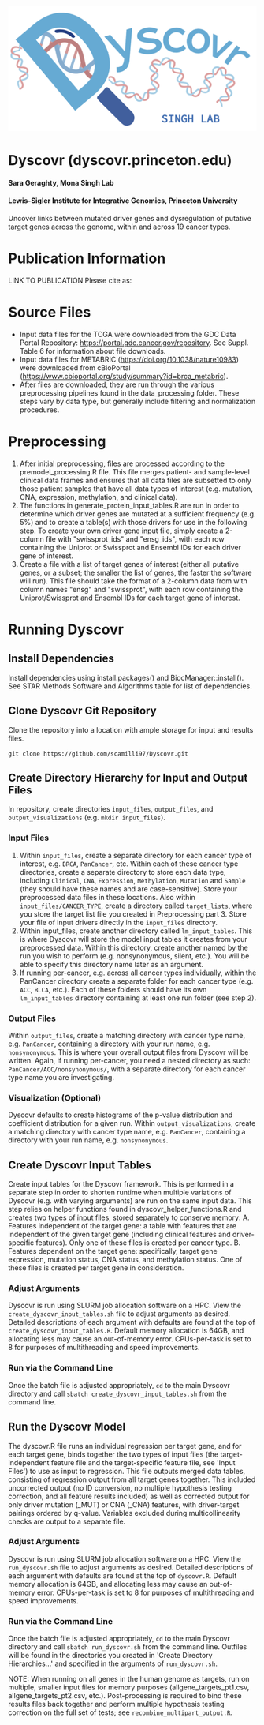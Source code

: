 ![alt text](https://github.com/Singh-Lab/Dyscovr/blob/main/Dyscovr_Logo.png "Logo")
# Dyscovr (dyscovr.princeton.edu)
#### Sara Geraghty, Mona Singh Lab
#### Lewis-Sigler Institute for Integrative Genomics, Princeton University

Uncover links between mutated driver genes and dysregulation of putative target genes across the genome, within and across 19 cancer types.

# Publication Information
LINK TO PUBLICATION
Please cite as: 

# Source Files
* Input data files for the TCGA were downloaded from the GDC Data Portal Repository: https://portal.gdc.cancer.gov/repository. See Suppl. Table 6 for information about file downloads.
* Input data files for METABRIC (https://doi.org/10.1038/nature10983) were downloaded from cBioPortal (https://www.cbioportal.org/study/summary?id=brca_metabric).
* After files are downloaded, they are run through the various preprocessing pipelines found in the data_processing folder. These steps vary by data type, but generally include filtering and normalization procedures.

# Preprocessing
1. After initial preprocessing, files are processed according to the premodel_processing.R file. This file merges patient- and sample-level clinical data frames and ensures that all data files are subsetted to only those patient samples that have all data types of interest (e.g. mutation, CNA, expression, methylation, and clinical data).
2. The functions in generate_protein_input_tables.R are run in order to determine which driver genes are mutated at a sufficient frequency (e.g. 5%) and to create a table(s) with those drivers for use in the following step. To create your own driver gene input file, simply create a 2-column file with "swissprot_ids" and "ensg_ids", with each row containing the Uniprot or Swissprot and Ensembl IDs for each driver gene of interest.
3. Create a file with a list of target genes of interest (either all putative genes, or a subset; the smaller the list of genes, the faster the software will run). This file should take the format of a 2-column data from with column names "ensg" and "swissprot", with each row containing the Uniprot/Swissprot and Ensembl IDs for each target gene of interest.

# Running Dyscovr
## Install Dependencies
Install dependencies using install.packages() and BiocManager::install(). See STAR Methods Software and Algorithms table for list of dependencies.
## Clone Dyscovr Git Repository 
Clone the repository into a location with ample storage for input and results files.
```
git clone https://github.com/scamilli97/Dyscovr.git
```
## Create Directory Hierarchy for Input and Output Files
In repository, create directories ```input_files```, ```output_files```, and ```output_visualizations``` (e.g. ```mkdir input_files```).

### Input Files
1. Within ```input_files```, create a separate directory for each cancer type of interest, e.g. ```BRCA```, ```PanCancer```, etc. Within each of these cancer type directories, create a separate directory to store each data type, including ```Clinical```, ```CNA```, ```Expression```, ```Methylation```, ```Mutation``` and ```Sample``` (they should have these names and are case-sensitive). Store your preprocessed data files in these locations. Also within ```input_files/CANCER_TYPE```, create a directory called ```target_lists```, where you store the target list file you created in Preprocessing part 3. Store your file of input drivers directly in the ```input_files``` directory.
2. Within input_files, create another directory called ```lm_input_tables```. This is where Dyscovr will store the model input tables it creates from your preprocessed data. Within this directory, create another named by the run you wish to perform (e.g. nonsynonymous, silent, etc.). You will be able to specify this directory name later as an argument.
3. If running per-cancer, e.g. across all cancer types individually, within the PanCancer directory create a separate folder for each cancer type (e.g. ```ACC```, ```BLCA```, etc.). Each of these folders should have its own ```lm_input_tables``` directory containing at least one run folder (see step 2).

### Output Files
Within ```output_files```, create a matching directory with cancer type name, e.g. ```PanCancer```, containing a directory with your run name, e.g. ```nonsynonymous```. This is where your overall output files from Dyscovr will be written. Again, if running per-cancer, you need a nested directory as such: ```PanCancer/ACC/nonsynonymous/```, with a separate directory for each cancer type name you are investigating.

### Visualization (Optional)
Dyscovr defaults to create histograms of the p-value distribution and coefficient distribution for a given run. Within ```output_visualizations```, create a matching directory with cancer type name, e.g. ```PanCancer```, containing a directory with your run name, e.g. ```nonsynonymous```.

## Create Dyscovr Input Tables
Create input tables for the Dyscovr framework. This is performed in a separate step in order to shorten runtime when multiple variations of Dyscovr (e.g. with varying arguments) are run on the same input data. This step relies on helper functions found in dyscovr_helper_functions.R and creates two types of input files, stored separately to conserve memory: A. Features independent of the target gene: a table with features that are independent of the given target gene (including clinical features and driver-specific features). Only one of these files is created per cancer type. B. Features dependent on the target gene: specifically, target gene expression, mutation status, CNA status, and methylation status. One of these files is created per target gene in consideration. 
### Adjust Arguments
Dyscovr is run using SLURM job allocation software on a HPC. View the ```create_dyscovr_input_tables.sh``` file to adjust arguments as desired. Detailed descriptions of each argument with defaults are found at the top of ```create_dyscovr_input_tables.R```. Default memory allocation is 64GB, and allocating less may cause an out-of-memory error. CPUs-per-task is set to 8 for purposes of multithreading and speed improvements.
### Run via the Command Line
Once the batch file is adjusted appropriately, ```cd``` to the main Dyscovr directory and call ```sbatch create_dyscovr_input_tables.sh``` from the command line.

## Run the Dyscovr Model
The dyscovr.R file runs an individual regression per target gene, and for each target gene, binds together the two types of input files (the target-independent feature file and the target-specific feature file, see 'Input Files') to use as input to regression. This file outputs merged data tables, consisting of regression output from all target genes together. This included uncorrected output (no ID conversion, no multiple hypothesis testing correction, and all feature results included) as well as corrected output for only driver mutation (_MUT) or CNA (_CNA) features, with driver-target pairings ordered by q-value. Variables excluded during multicollinearity checks are output to a separate file.
### Adjust Arguments
Dyscovr is run using SLURM job allocation software on a HPC. View the ```run_dyscovr.sh``` file to adjust arguments as desired. Detailed descriptions of each argument with defaults are found at the top of ```dyscovr.R```. Default memory allocation is 64GB, and allocating less may cause an out-of-memory error. CPUs-per-task is set to 8 for purposes of multithreading and speed improvements.
### Run via the Command Line
Once the batch file is adjusted appropriately, ```cd``` to the main Dyscovr directory and call ```sbatch run_dyscovr.sh``` from the command line. Outfiles will be found in the directories you created in 'Create Directory Hierarchies...' and specified in the arguments of ```run_dyscovr.sh```.

NOTE: When running on all genes in the human genome as targets, run on multiple, smaller input files for memory purposes (allgene_targets_pt1.csv, allgene_targets_pt2.csv, etc.). Post-processing is required to bind these results files back together and perform multiple hypothesis testing correction on the full set of tests; see ```recombine_multipart_output.R```.
